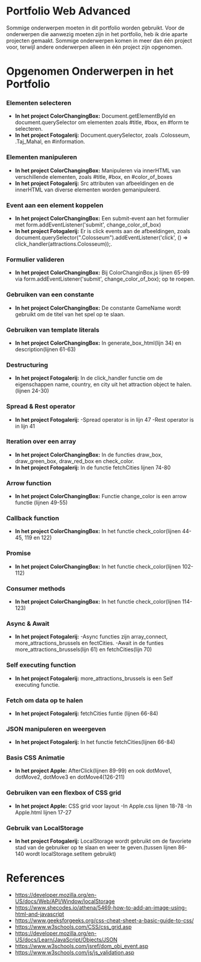 # Portfolio Web Advanced

Sommige onderwerpen moeten in dit portfolio worden gebruikt. Voor de onderwerpen die aanwezig moeten zijn in het portfolio, heb ik drie aparte projecten gemaakt. Sommige onderwerpen komen in meer dan één project voor, terwijl andere onderwerpen alleen in één project zijn opgenomen.

# Opgenomen Onderwerpen in het Portfolio

### Elementen selecteren
- **In het project ColorChangingBox:**
Document.getElementById en document.querySelector om elementen zoals #title, #box, en #form te selecteren.
- **In het project Fotogalerij:**
Document.querySelector, zoals .Colosseum, .Taj_Mahal, en #information.

### Elementen manipuleren
- **In het project ColorChangingBox:**
Manipuleren via innerHTML van verschillende elementen, zoals #title, #box, en #color_of_boxes
- **In het project Fotogalerij:**
Src attributen van afbeeldingen en de innerHTML van diverse elementen worden gemanipuleerd.

### Event aan een element koppelen
- **In het project ColorChangingBox:**
Een submit-event aan het formulier met form.addEventListener('submit', change_color_of_box)
- **In het project Fotogalerij:**
Er is  click events aan de afbeeldingen, zoals document.querySelector(".Colosseum").addEventListener('click', () => click_handler(attractions.Colosseum));.

### Formulier valideren
- **In het project ColorChangingBox:**
Bij ColorChanginBox.js lijnen 65-99 via form.addEventListener('submit', change_color_of_box); op te roepen.

### Gebruiken van een constante
- **In het project ColorChangingBox:**
De constante GameName wordt gebruikt om de titel van het spel op te slaan.

### Gebruiken van template literals
- **In het project ColorChangingBox:**
In generate_box_html(lijn 34) en description(lijnen 61-63)

### Destructuring
- **In het project Fotogalerij:**
In de click_handler functie om de eigenschappen name, country, en city uit het attraction object te halen.(lijnen 24-30)

### Spread & Rest operator
- **In het project Fotogalerij:**
-Spread operator is in lijn 47
-Rest operator is in lijn 41

### Iteration over een array
- **In het project ColorChangingBox:**
In de functies draw_box, draw_green_box, draw_red_box en check_color.
- **In het project Fotogalerij:**
In de functie fetchCities lijnen 74-80

### Arrow function
- **In het project ColorChangingBox:**
Functie change_color is een arrow functie (lijnen 49-55)

### Callback function
- **In het project ColorChangingBox:**
In het functie check_color(lijnen 44-45, 119 en 122)

### Promise
- **In het project ColorChangingBox:**
In het functie check_color(lijnen 102-112)

### Consumer methods
- **In het project ColorChangingBox:**
In het functie check_color(lijnen 114-123)

### Async & Await
- **In het project Fotogalerij:**
-Async functies zijn array_connect, more_attractions_brussels en fectCities.
-Await in de funties more_attractions_brussels(lijn 61) en fetchCities(lijn 70)

### Self executing function
- **In het project Fotogalerij:**
more_attractions_brussels is een Self executing functie.

### Fetch om data op te halen 
- **In het project Fotogalerij:**
fetchCities funtie (lijnen 66-84) 

### JSON manipuleren en weergeven
- **In het project Fotogalerij:**
In het functie fetchCities(lijnen 66-84) 

### Basis CSS Animatie
- **In het project Apple:**
AfterClick(lijnen 89-99) en ook dotMove1, dotMove2, dotMove3 en dotMove4(126-211)

### Gebruiken van een flexbox of CSS grid
- **In het project Apple:**
CSS grid voor layout 
-In Apple.css lijnen 18-78
-In Apple.html lijnen 17-27

### Gebruik van LocalStorage
- **In het project Fotogalerij:**
LocalStorage wordt gebruikt om de favoriete stad van de gebruiker op te slaan en weer te geven.(tussen lijnen 86-140 wordt localStorage.setItem gebruikt)

# References
- https://developer.mozilla.org/en-US/docs/Web/API/Window/localStorage
- https://www.shecodes.io/athena/5469-how-to-add-an-image-using-html-and-javascript
- https://www.geeksforgeeks.org/css-cheat-sheet-a-basic-guide-to-css/
- https://www.w3schools.com/CSS/css_grid.asp
- https://developer.mozilla.org/en-US/docs/Learn/JavaScript/Objects/JSON
- https://www.w3schools.com/jsref/dom_obj_event.asp
- https://www.w3schools.com/js/js_validation.asp
